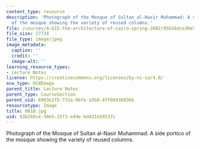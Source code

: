```yaml
---
content_type: resource
description: 'Photograph of the Mosque of Sultan al-Nasir Muhammad: A side portico
  of the mosque showing the variety of reused columns.'
file: /courses/4-615-the-architecture-of-cairo-spring-2002/93b26dce30e515f3e49ebd431e59537c_0010.jpg
file_size: 17734
file_type: image/jpeg
image_metadata:
  caption: ''
  credit: ''
  image-alt: ''
learning_resource_types:
- Lecture Notes
license: https://creativecommons.org/licenses/by-nc-sa/4.0/
ocw_type: OCWImage
parent_title: Lecture Notes
parent_type: CourseSection
parent_uid: 6903e2f5-731a-0bfe-a3b8-4ff0493b836b
resourcetype: Image
title: 0010.jpg
uid: 93b26dce-30e5-15f3-e49e-bd431e59537c
---
```

Photograph of the Mosque of Sultan al-Nasir Muhammad: A side portico of the mosque showing the variety of reused columns.